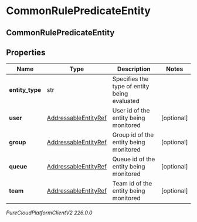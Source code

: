 # CommonRulePredicateEntity

## CommonRulePredicateEntity

## Properties

|Name | Type | Description | Notes|
|------------ | ------------- | ------------- | -------------|
| **entity_type** | str | Specifies the type of entity being evaluated | |
| **user** | [AddressableEntityRef](AddressableEntityRef) | User id of the entity being monitored | [optional] |
| **group** | [AddressableEntityRef](AddressableEntityRef) | Group id of the entity being monitored | [optional] |
| **queue** | [AddressableEntityRef](AddressableEntityRef) | Queue id of the entity being monitored | [optional] |
| **team** | [AddressableEntityRef](AddressableEntityRef) | Team id of the entity being monitored | [optional] |



_PureCloudPlatformClientV2 226.0.0_
